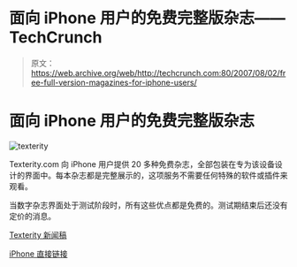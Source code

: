 # 面向 iPhone 用户的免费完整版杂志——TechCrunch

> 原文：<https://web.archive.org/web/http://techcrunch.com:80/2007/08/02/free-full-version-magazines-for-iphone-users/>

# 面向 iPhone 用户的免费完整版杂志

![texterity](img/9a471a6f296e4cd30bf0955c2c3cc00b.png)

Texterity.com 向 iPhone 用户提供 20 多种免费杂志，全部包装在专为该设备设计的界面中。每本杂志都是完整展示的，这项服务不需要任何特殊的软件或插件来观看。

当数字杂志界面处于测试阶段时，所有这些优点都是免费的。测试期结束后还没有定价的消息。

[Texterity 新闻稿](https://web.archive.org/web/20220805191510/http://www.texterity.com/about/news/Texterity_Digital_Magazine_iPhone.html)

[iPhone 直接链接](https://web.archive.org/web/20220805191510/http://iphone.texterity.com/magazines/)